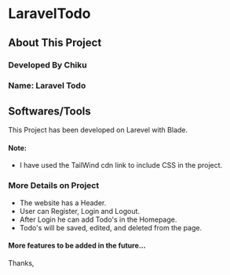 # LaravelTodo

## About This Project

### Developed By Chiku
### Name: Laravel Todo

## Softwares/Tools

This Project has been developed on Larevel with Blade. 

#### Note: 
- I have used the TailWind cdn link to include CSS in the project.

### More Details on Project
- The website has a Header.
- User can Register, Login and Logout.
- After Login he can add Todo's in the Homepage.
- Todo's will be saved, edited, and deleted from the page.

#### More features to be added in the future...

Thanks,